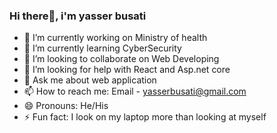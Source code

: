### Hi there👋, i'm yasser busati

- 🔭 I’m currently working on Ministry of health
- 🌱 I’m currently learning CyberSecurity
- 👯 I’m looking to collaborate on Web Developing
- 🤔 I’m looking for help with React and Asp.net core 
- 💬 Ask me about web application
- 📫 How to reach me: Email - yasserbusati@gmail.com
- 😄 Pronouns: He/His
- ⚡ Fun fact: I look on my laptop more than looking at myself
